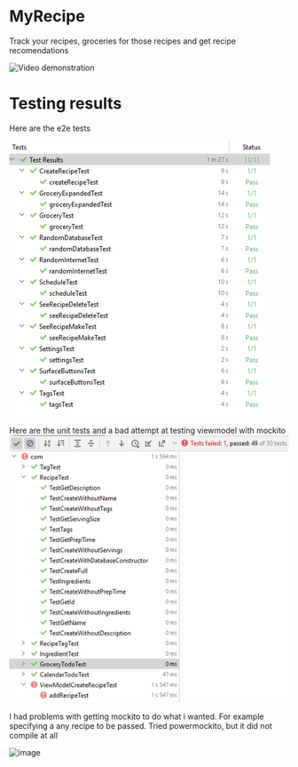 # MyRecipe

Track your recipes, groceries for those recipes and get recipe recomendations

![Video demonstration]([https://your-url-here.com](https://www.youtube.com/watch?v=0cNrFw6UTGk))




# Testing results
Here are the e2e tests

![](images/UITests.png)

Here are the unit tests and a bad attempt at testing viewmodel with mockito
![](images/unitTests.png)


I had problems with getting mockito to do what i wanted. 
For example specifying a any recipe to be passed.
Tried powermockito, but it did not compile at all



![image](https://user-images.githubusercontent.com/50622827/122687797-9cfff400-d218-11eb-82a3-2ca59d005949.png)

